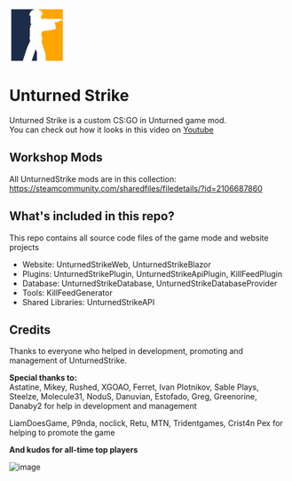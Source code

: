 <img src="logo.jpg" width="100" height="100" /> 

# Unturned Strike
Unturned Strike is a custom CS:GO in Unturned game mod.  
You can check out how it looks in this video on [Youtube](https://youtu.be/rWIxbNtAeD4)

## Workshop Mods
All UnturnedStrike mods are in this collection:  
https://steamcommunity.com/sharedfiles/filedetails/?id=2106687860

## What's included in this repo?
This repo contains all source code files of the game mode and website projects
* Website: UnturnedStrikeWeb, UnturnedStrikeBlazor
* Plugins: UnturnedStrikePlugin, UnturnedStrikeApiPlugin, KillFeedPlugin
* Database: UnturnedStrikeDatabase, UnturnedStrikeDatabaseProvider
* Tools: KillFeedGenerator
* Shared Libraries: UnturnedStrikeAPI

## Credits
Thanks to everyone who helped in development, promoting and management of UnturnedStrike.

**Special thanks to:**  
Astatine, Mikey, Rushed, XGOAO, Ferret, Ivan Plotnikov, Sable Plays, Steelze, Molecule31, NoduS, Danuvian, Estofado, Greg, Greenorine, Danaby2 for help in development and management

LiamDoesGame, P9nda, noclick, Retu, MTN, Tridentgames, Crist4n Pex for helping to promote the game

**And kudos for all-time top players**  

![image](https://user-images.githubusercontent.com/35507241/163669203-f61887d5-b15c-43aa-9e0f-6d16e14e5038.png)
